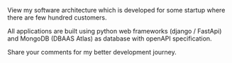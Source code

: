 View my software architecture which is developed for some startup where there are few hundred customers. 

All applications are built using python web frameworks (django / FastApi) and MongoDB (DBAAS Atlas) as database with openAPI specification.

Share your comments for my better development journey.
